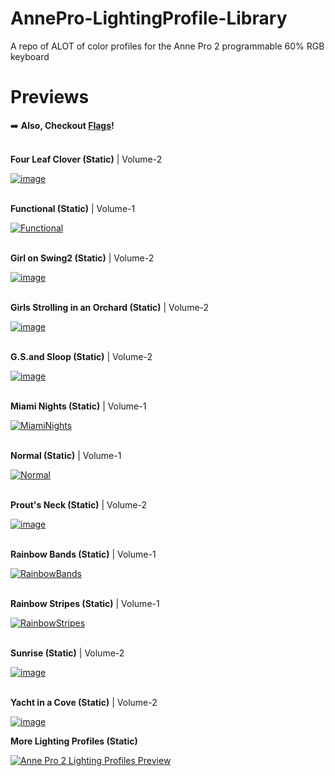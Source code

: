 # AnnePro-LightingProfile-Library
A repo of ALOT of color profiles for the Anne Pro 2 programmable 60% RGB keyboard

# Previews

:arrow_right: __Also, Checkout [Flags](https://github.com/luisegarduno/AnnePro-LightingProfile-Library/blob/main/Flags/README.md)!__
<br></br>

__Four Leaf Clover (Static)__ | Volume-2

[![image](https://user-images.githubusercontent.com/30121656/167228382-e4b7fbe5-54ff-4e70-bb17-9b4565ef42a8.png)](https://github.com/sikicode/anne-pro2-lighting/blob/master/Four%20Leaf%20Clover.json)
<br></br>

__Functional (Static)__ | Volume-1

[![Functional](https://user-images.githubusercontent.com/30121656/167227662-af797863-0643-48f7-8c74-df7b24bef07e.png)](https://github.com/stickus/Anne-Pro-2-Color-Profiles/blob/master/Functional.json)
<br></br>

__Girl on Swing2 (Static)__ | Volume-2

[![image](https://user-images.githubusercontent.com/30121656/167228355-249fe272-baea-4792-b30e-1dd1eff76a23.png)](https://github.com/sikicode/anne-pro2-lighting/blob/master/Girl%20on%20Swing2.json)
<br></br>

__Girls Strolling in an Orchard (Static)__ | Volume-2

[![image](https://user-images.githubusercontent.com/30121656/167228374-f93ece04-b23a-4bf6-94ae-47c529a5ca74.png)](https://github.com/sikicode/anne-pro2-lighting/blob/master/Girls%20Strolling%20in%20Orchard.json)
<br></br>

__G.S.and Sloop (Static)__ | Volume-2

[![image](https://user-images.githubusercontent.com/30121656/167228353-39d42679-7957-49cd-a0c8-2f8e8d544a40.png)](https://github.com/sikicode/anne-pro2-lighting/blob/master/G.%20S.%20and%20Sloop.json)
<br></br>

__Miami Nights (Static)__ | Volume-1

[![MiamiNights](https://user-images.githubusercontent.com/30121656/167227751-755339ea-0437-4ed2-bd9d-0fa8801db82d.png)](https://github.com/stickus/Anne-Pro-2-Color-Profiles/blob/master/Miami%20Nights.json)
<br></br>

__Normal (Static)__ | Volume-1

[![Normal](https://user-images.githubusercontent.com/30121656/167227916-834a463a-3965-451a-ae6f-cf9d5916b2bd.png)](https://github.com/stickus/Anne-Pro-2-Color-Profiles/blob/master/Normal.json)
<br></br>

__Prout's Neck (Static)__ | Volume-2

[![image](https://user-images.githubusercontent.com/30121656/167228364-9c192d8b-4da4-491a-9d73-c22c15ff60fe.png)](https://github.com/sikicode/anne-pro2-lighting/blob/master/Prout's%20Neck.json)
<br></br>

__Rainbow Bands (Static)__ | Volume-1

[![RainbowBands](https://user-images.githubusercontent.com/30121656/167227985-d09848ff-094d-4b4b-90f1-a80f9ebdd054.png)](https://github.com/stickus/Anne-Pro-2-Color-Profiles/blob/master/Rainbow%20Bands.json)
<br></br>

__Rainbow Stripes (Static)__ | Volume-1

[![RainbowStripes](https://user-images.githubusercontent.com/30121656/167228045-ccb7c561-a087-4f90-913b-4e291c922a4a.png)](https://github.com/stickus/Anne-Pro-2-Color-Profiles/blob/master/Rainbow%20Stripes.json)
<br></br>

__Sunrise (Static)__ | Volume-2

[![image](https://user-images.githubusercontent.com/30121656/167228300-ef040bea-59f2-4b30-83a8-da511ad16fbe.png)](https://github.com/sikicode/anne-pro2-lighting/blob/master/Sunrise.json)
<br></br>

__Yacht in a Cove (Static)__ | Volume-2

[![image](https://user-images.githubusercontent.com/30121656/167228385-96983db0-881a-4e38-87f1-cedf37e00d95.png)](https://github.com/sikicode/anne-pro2-lighting/commit/7d47fe3e1246111f3100ae592362bca3b8cb257e)

__More Lighting Profiles (Static)__

[![Anne Pro 2 Lighting Profiles Preview](https://user-images.githubusercontent.com/30121656/167228973-b1eb2825-c145-4508-b735-5341ca01d972.png)](https://www.reddit.com/r/AnnePro/comments/k6wfm2/sharing_my_anne_pro_2_lighting_profiles/)
